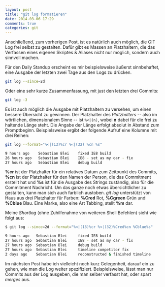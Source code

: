 ```yaml
---
layout: post
title: "git log formatieren"
date: 2014-03-06 17:29
comments: true
categories: git
---
```


Anschließend, zum vorherigen Post, ist es natürlich auch möglich, die GIT Log frei selbst zu gestalten. Dafür gibt es Massen an Platzhaltern, die das Verfassen eines eigenen Skriptes & Aliases nicht nur möglich, sondern auch sinnvoll machen.

<!-- more -->

Für den Daily Standup erscheint es mir beispielsweise äußerst sinnbehaftet, eine Ausgabe der letzten zwei Tage aus den Logs zu drücken.

```sh
git log --since=2d
```

Oder eine sehr kurze Zusammenfassung, mit just den letzten drei Commits:

```sh
git log -3
```

Es ist auch möglich die Ausgabe mit Platzhaltern zu versehen, um einen bessere Übersicht zu gewinnen. Der Platzhalter des *Platzhalters* -- also im wörtlichen, dimensionalem Sinne -- ist `%<|(n)`, wobei **n** dabei für die frei zu haltende Länge steht. Die Angabe der Länge erfolgt absolut in Abstand zum Promptbeginn. Beispielsweise ergibt der folgende Aufruf eine Kolumne mit drei Reihen:

```sh
git log --format="%<|(13)%cr %<|(32) %cn %s"

9 hours ago    Sebastian Blei    fixed IE8 build
26 hours ago   Sebastian Blei    IE8 - set as my car - fix
27 hours ago   Sebastian Blei    debug build
```

**%cr** ist der Platzhalter für ein relatives Datum zum Zeitpunkt des Commits, **%cn** ist der Platzhalter für den Namen der Person, die das Commitment erstellt hat und **%s** ist für die Ausgabe des Strings zuständig, also für die Commitment Nachricht. Um das ganze noch etwas übersichtlicher zu gestalten, kann man sich auch farblich austoben. *git log* unterstützt von Haus aus drei Platzhalter für Farben: **%Cred** Rot, **%Cgreen** Grün und **%Cblue** Blau. Eine Marke, also eine Art Tabbing, stellt **%m** dar. 

Meine *Shortlog* (ohne Zuhilfenahme von weiteren Shell Befehlen) sieht wie folgt aus:

```sh
$ git log --since=2d --format="%<|(13)%cr %<|(32)%Cred%cn %Cblue%s"

9 hours ago   Sebastian Blei     fixed IE8 build
27 hours ago  Sebastian Blei     IE8 - set as my car - fix
27 hours ago  Sebastian Blei     debug build
27 hours ago  Sebastian Blei     timeline competitor fix
2 days ago    Sebastian Blei     reconstructed & finished timeline
```

Im nächsten Post habe ich vielleicht noch kurz Gelegenheit, darauf ein zu gehen, wie man die Log weiter spezifiziert. Beispielsweise, lässt man nur Commits aus der Log ausgeben, die man selber verfasst hat, oder spart *merges* aus.